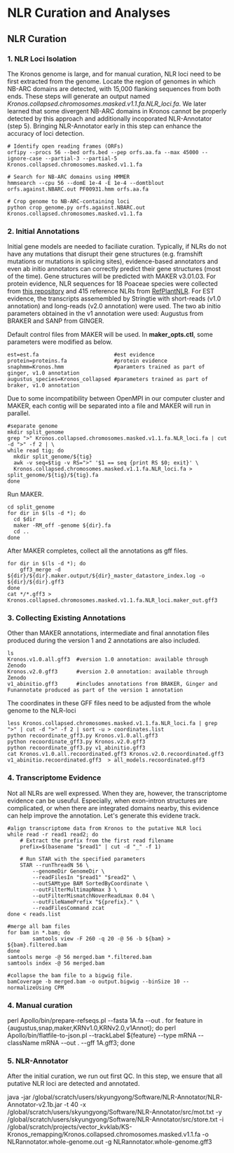 # NLR Curation and Analyses


## NLR Curation

### 1. NLR Loci Isolation
The Kronos genome is large, and for manual curation, NLR loci need to be first extracted from the genome. Locate the region of genomes in which NB-ARC domains are detected, with 15,000 flanking sequences from both ends. These steps will generate an output named *Kronos.collapsed.chromosomes.masked.v1.1.fa.NLR_loci.fa*. We later learned that some divergent NB-ARC domains in Kronos cannot be properly detected by this approach and additionally incoporated NLR-Annotator (step 5). Bringing NLR-Annotator early in this step can enhance the accuracy of loci detection.  

```
# Identify open reading frames (ORFs)
orfipy --procs 56 --bed orfs.bed --pep orfs.aa.fa --max 45000 --ignore-case --partial-3 --partial-5 Kronos.collapsed.chromosomes.masked.v1.1.fa

# Search for NB-ARC domains using HMMER
hmmsearch --cpu 56 --domE 1e-4 -E 1e-4 --domtblout orfs.against.NBARC.out PF00931.hmm orfs.aa.fa

# Crop genome to NB-ARC-containing loci
python crop_genome.py orfs.against.NBARC.out Kronos.collapsed.chromosomes.masked.v1.1.fa
```

### 2. Initial Annotations
Initial gene models are needed to faciliate curation. Typically, if NLRs do not have any mutations that disrupt their gene structures (e.g. framshift mutations or mutations in splicing sites), evidence-based annotators and even ab initio annotators can correctly predict their gene structures (most of the time). Gene structures will be predicted with MAKER v3.01.03. For protein evidence, NLR sequences for 18 Poaceae species were collected from [this repository](https://zenodo.org/records/13627395) and 415 reference NLRs from [RefPlantNLR](https://zenodo.org/records/3936022). For EST evidence, the transcripts assemembled by Stringtie with short-reads (v1.0 annotation) and long-reads (v2.0 annotation) were used. The two ab initio parameters obtained in the v1 annotation were used: Augustus from BRAKER and SANP from GINGER. 

Default control files from MAKER will be used. In **maker_opts.ctl**, some parameters were modified as below. 
```
est=est.fa                        #est evidence
protein=proteins.fa               #protein evidence
snaphmm=Kronos.hmm                #paramters trained as part of ginger, v1.0 annotation
augustus_species=Kronos_collapsed #parameters trained as part of braker, v1.0 annotation
```

Due to some incompatibility between OpenMPI in our computer cluster and MAKER, each contig will be separated into a file and MAKER will run in parallel. 
```
#separate genome
mkdir split_genome
grep ">" Kronos.collapsed.chromosomes.masked.v1.1.fa.NLR_loci.fa | cut -d ">" -f 2 | \
while read tig; do
  mkdir split_genome/${tig}
  awk -v seq=$tig -v RS=">" '$1 == seq {print RS $0; exit}' \
  Kronos.collapsed.chromosomes.masked.v1.1.fa.NLR_loci.fa > split_genome/${tig}/${tig}.fa
done
```
Run MAKER. 
```
cd split_genome
for dir in $(ls -d *); do
  cd $dir
  maker -RM_off -genome ${dir}.fa 
  cd ..
done
```

After MAKER completes, collect all the annotations as gff files. 
```
for dir in $(ls -d *); do 
    gff3_merge -d ${dir}/${dir}.maker.output/${dir}_master_datastore_index.log -o ${dir}/${dir}.gff3
done
cat */*.gff3 > Kronos.collapsed.chromosomes.masked.v1.1.fa.NLR_loci.maker_out.gff3
```

### 3. Collecting Existing Annotations
Other than MAKER annotations, intermediate and final annotation files produced during the version 1 and 2 annotations are also included.
```
ls
Kronos.v1.0.all.gff3  #version 1.0 annotation: available through Zenodo
Kronos.v2.0.gff3      #version 2.0 annotation: available through Zenodo
v1_abinitio.gff3      #includes annotations from BRAKER, Ginger and Funannotate produced as part of the version 1 annotation
```

The coordinates in these GFF files need to be adjusted from the whole genome to the NLR-loci
```
less Kronos.collapsed.chromosomes.masked.v1.1.fa.NLR_loci.fa | grep ">" | cut -d ">" -f 2 | sort -u > coordinates.list 
python recoordinate_gff3.py Kronos.v1.0.all.gff3
python recoordinate_gff3.py Kronos.v2.0.gff3
python recoordinate_gff3.py v1_abinitio.gff3
cat Kronos.v1.0.all.recoordinated.gff3 Kronos.v2.0.recoordinated.gff3 v1_abinitio.recoordinated.gff3  > all_models.recoordinated.gff3
```

### 4. Transcriptome Evidence
Not all NLRs are well expressed. When they are, however, the transcriptome evidence can be useuful. Especially, when exon-intron structures are complicated, or when there are integrated domains nearby, this evidence can help improve the annotation. Let's generate this evidene track.

```
#align transcriptome data from Kronos to the putative NLR loci 
while read -r read1 read2; do
    # Extract the prefix from the first read filename
    prefix=$(basename "$read1" | cut -d "_" -f 1)

    # Run STAR with the specified parameters
    STAR --runThreadN 56 \
        --genomeDir GenomeDir \
        --readFilesIn "$read1" "$read2" \
        --outSAMtype BAM SortedByCoordinate \
        --outFilterMultimapNmax 3 \
        --outFilterMismatchNoverReadLmax 0.04 \
        --outFileNamePrefix "${prefix}." \
        --readFilesCommand zcat
done < reads.list

#merge all bam files
for bam in *.bam; do
        samtools view -F 260 -q 20 -@ 56 -b ${bam} > ${bam}.filtered.bam
done
samtools merge -@ 56 merged.bam *.filtered.bam
samtools index -@ 56 merged.bam

#collapse the bam file to a bigwig file.
bamCoverage -b merged.bam -o output.bigwig --binSize 10 --normalizeUsing CPM
```


### 4. Manual curation

perl Apollo/bin/prepare-refseqs.pl --fasta 1A.fa --out .
for feature in {augustus,snap,maker,KRNv1.0,KRNv2.0,v1Annot}; do perl Apollo/bin/flatfile-to-json.pl --trackLabel ${feature} --type mRNA --className mRNA --out . --gff 1A.gff3; done

### 5. NLR-Annotator

After the initial curation, we run out first QC. In this step, we ensure that all putative NLR loci are detected and annotated. 

java -jar /global/scratch/users/skyungyong/Software/NLR-Annotator/NLR-Annotator-v2.1b.jar -t 40 -x /global/scratch/users/skyungyong/Software/NLR-Annotator/src/mot.txt -y /global/scratch/users/skyungyong/Software/NLR-Annotator/src/store.txt -i  /global/scratch/projects/vector_kvklab/KS-Kronos_remapping/Kronos.collapsed.chromosomes.masked.v1.1.fa -o NLRannotator.whole-genome.out -g NLRannotator.whole-genome.gff3


